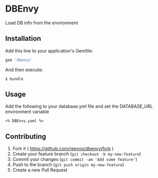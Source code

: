 # DBEnvy

Load DB info from the environment

## Installation

Add this line to your application's Gemfile:

```ruby
gem 'dbenvy'
```

And then execute:

    $ bundle

## Usage

Add the following to your database.yml file and set the DATABASE_URL environment variable

```
<% DBEnvy.yaml %>
```

## Contributing

1. Fork it ( https://github.com/reevoo/dbenvy/fork )
2. Create your feature branch (`git checkout -b my-new-feature`)
3. Commit your changes (`git commit -am 'Add some feature'`)
4. Push to the branch (`git push origin my-new-feature`)
5. Create a new Pull Request
